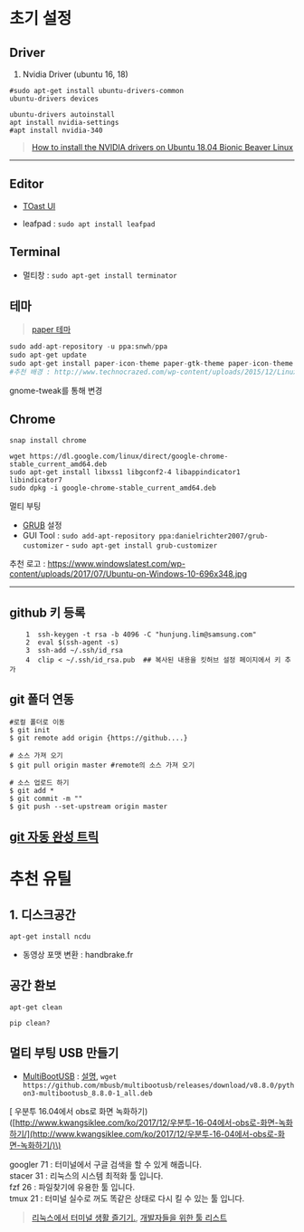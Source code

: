 # 초기 설정

## Driver 

1. Nvidia Driver \(ubuntu 16, 18\)

```
#sudo apt-get install ubuntu-drivers-common
ubuntu-drivers devices

ubuntu-drivers autoinstall
apt install nvidia-settings
#apt install nvidia-340
```

> [How to install the NVIDIA drivers on Ubuntu 18.04 Bionic Beaver Linux ](https://linuxconfig.org/how-to-install-the-nvidia-drivers-on-ubuntu-18-04-bionic-beaver-linux)

---

## Editor

* [TOast UI](https://nhnent.github.io/tui.editor/)

* leafpad : `sudo apt install leafpad`

## Terminal 

* 멀티창 : `sudo apt-get install terminator`



## 테마 

> [paper 테마](https://snwh.org/paper)

```python
sudo add-apt-repository -u ppa:snwh/ppa
sudo apt-get update
sudo apt-get install paper-icon-theme paper-gtk-theme paper-icon-theme
#추천 배경 : http://www.technocrazed.com/wp-content/uploads/2015/12/Linux-Wallpaper-32.png
```

gnome-tweak를 통해 변경 


## Chrome

```
snap install chrome
```

```
wget https://dl.google.com/linux/direct/google-chrome-stable_current_amd64.deb 
sudo apt-get install libxss1 libgconf2-4 libappindicator1 libindicator7
sudo dpkg -i google-chrome-stable_current_amd64.deb
```

멀티 부팅 
- [GRUB](http://programmingskills.net/archives/190) 설정
- GUI Tool : `sudo add-apt-repository ppa:danielrichter2007/grub-customizer` - `sudo apt-get install grub-customizer`

추천 로고 : https://www.windowslatest.com/wp-content/uploads/2017/07/Ubuntu-on-Windows-10-696x348.jpg



---

## github 키 등록

```
    1  ssh-keygen -t rsa -b 4096 -C "hunjung.lim@samsung.com"
    2  eval $(ssh-agent -s)
    3  ssh-add ~/.ssh/id_rsa
    4  clip < ~/.ssh/id_rsa.pub  ## 복사된 내용을 킷허브 설정 페이지에서 키 추가
```

## git 폴더 연동

```
#로컬 폴더로 이동 
$ git init
$ git remote add origin {https://github....}

# 소스 가져 오기 
$ git pull origin master #remote의 소스 가져 오기 

# 소스 업로드 하기 
$ git add *
$ git commit -m ""
$ git push --set-upstream origin master
```

## [git 자동 완성 트릭](https://github.com/progit/progit/blob/master/ko/02-git-basics/01-chapter2.markdown#자동완성)

# 추천 유틸

## 1. 디스크공간

```
apt-get install ncdu
```

* 동영상 포맷 변환 : handbrake.fr


## 공간 환보

```
apt-get clean

pip clean?
```

## 멀티 부팅 USB 만들기

* [MultiBootUSB](http://multibootusb.org/page_download/) : [설명](https://itsfoss.com/multiple-linux-one-usb/), `wget https://github.com/mbusb/multibootusb/releases/download/v8.8.0/python3-multibootusb_8.8.0-1_all.deb`


\[ 우분투 16.04에서 obs로 화면 녹화하기\)\([http://www.kwangsiklee.com/ko/2017/12/우분투-16-04에서-obs로-화면-녹화하기/](http://www.kwangsiklee.com/ko/2017/12/우분투-16-04에서-obs로-화면-녹화하기/)\)

googler 71 : 터미널에서 구글 검색을 할 수 있게 해줍니다.  
stacer 31 : 리눅스의 시스템 최적화 툴 입니다.  
fzf 26 : 파일찾기에 유용한 툴 입니다.  
tmux 21 : 터미널 실수로 꺼도 똑같은 상태로 다시 킬 수 있는 툴 입니다.

> [리눅스에서 터미널 생활 즐기기.](http://black7375.tistory.com/15), [개발자들을 위한 툴 리스트](https://www.codentalks.com/t/topic/181)


